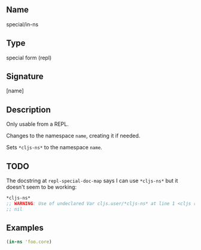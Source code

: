 ## Name
special/in-ns

## Type
special form (repl)

## Signature
[name]

## Description

Only usable from a REPL.

Changes to the namespace `name`, creating it if needed.

Sets `*cljs-ns*` to the namespace `name`.

## TODO

The docstring at `repl-special-doc-map` says I can use `*cljs-ns*` but it
doesn't seem to be working:

```clj
*cljs-ns*
;; WARNING: Use of undeclared Var cljs.user/*cljs-ns* at line 1 <cljs repl>
;; nil
```

## Examples

```clj
(in-ns 'foo.core)
```

